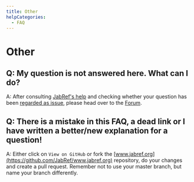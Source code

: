```yaml
---
title: Other
helpCategories:
  - FAQ
---
```


# Other

## Q: My question is not answered here. What can I do?

A: After consulting [JabRef's help](https://github.com/JabRef/help.jabref.org/tree/1f58696d9081b60bf60823090c7594d67d7f5295/en/index/README.md) and checking whether your question has been [regarded as issue](https://github.com/JabRef/jabref/issues?utf8=%E2%9C%93&q=is%3Aissue+), please head over to the [Forum](http://discourse.jabref.org/).

## Q: There is a mistake in this FAQ, a dead link or I have written a better/new explanation for a question!

A: Either click on `View on GitHub` or fork the [www.jabref.org](https://github.com/JabRef/www.jabref.org) repository, do your changes and create a pull request. Remember not to use your master branch, but name your branch differently.


